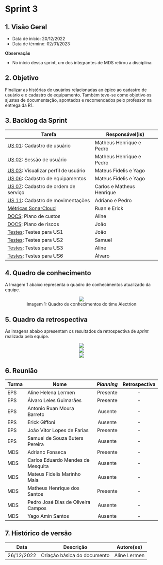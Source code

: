 # Sprint 3

## 1. Visão Geral

* Data de início: 20/12/2022
* Data de término: 02/01/2023

**Observação**  

* No início dessa sprint, um dos integrantes de MDS retirou a disciplina.

## 2. Objetivo 

Finalizar as histórias de usuários relacionadas ao épico ao cadastro de usuário e o cadastro de equipamento. Também teve-se como objetivo os ajustes de documentação, apontados e recomendados pelo professor na entrega da R1.

## 3. Backlog da Sprint

|Tarefa|Responsável(is)|
|------|-----------|
| [US 01](https://github.com/fga-eps-mds/2022-2-alectrion-doc/issues/7): Cadastro de usuário | Matheus Henrique e Pedro |
| [US 02](https://github.com/fga-eps-mds/2022-2-alectrion-doc/issues/8): Sessão de usuário | Matheus Henrique e Pedro |
| [US 03](https://github.com/fga-eps-mds/2022-2-alectrion-doc/issues/9): Visualizar perfil de usuário | Mateus Fidelis e Yago |
| [US 06](https://github.com/fga-eps-mds/2022-2-Alectrion-DOC/issues/13): Cadastro de equipamentos | Mateus Fidelis e Yago |
| [US 07](https://github.com/fga-eps-mds/2022-2-Alectrion-DOC/issues/16): Cadastro de ordem de serviço | Carlos e Matheus Henrique |
| [US 11](https://github.com/fga-eps-mds/2022-2-Alectrion-DOC/issues/11): Cadastro de movimentações | Adriano e Pedro |
| [Métricas SonarCloud](https://github.com/fga-eps-mds/2022-2-Alectrion-DOC/issues/63) | Ruan e Erick|
| [DOCS](https://github.com/fga-eps-mds/2022-2-Alectrion-DOC/issues/66): Plano de custos | Aline |
| [DOCS](https://github.com/fga-eps-mds/2022-2-Alectrion-DOC/issues/67): Plano de riscos | João |
| [Testes](https://github.com/fga-eps-mds/2022-2-Alectrion-DOC/issues/67): Testes para US1 | João |
| [Testes](https://github.com/fga-eps-mds/2022-2-Alectrion-DOC/issues/67): Testes para US2 | Samuel |
| [Testes](https://github.com/fga-eps-mds/2022-2-Alectrion-DOC/issues/67): Testes para US3 | Aline |
| [Testes](https://github.com/fga-eps-mds/2022-2-Alectrion-DOC/issues/67): Testes para US6 | Álvaro |

## 4. Quadro de conhecimento

A Imagem 1 abaixo representa o quadro de conhecimentos atualizado da equipe.

<div align="center">
   <img width="auto" height="auto" src="assets/quadro_de_conhecimento/3_quadro_de_conhecimento.jpg"/>
</div>

<figcaption align='center'>
   Imagem 1: Quadro de conhecimentos do time Alectrion
   <br>
</figcaption>

## 5. Quadro da retrospectiva

As imagens abaixo apresentam os resultados da retrospectiva de _sprint_ realizada pela equipe.

<div align="center">
   <img width="auto" height="auto" src="assets/quadro_retrospectiva/3_quadro_bom.jpg"/>
</div>
<div align="center">
   <img width="auto" height="auto" src="assets/quadro_retrospectiva/3_quadro_ruim.jpg"/>
</div>
<div align="center">
   <img width="auto" height="auto" src="assets/quadro_retrospectiva/3_quadro_melhorar.jpg"/>
</div>

## 6. Reunião

|Turma|Nome|_Planning_|Retrospectiva|
|-----|----|:--------:|:--------:|
| EPS | Aline Helena Lermen | Presente |- |
| EPS | Álvaro Leles Guimarães | Presente | - | 
| EPS | Antonio Ruan Moura Barreto | Ausente | - |
| EPS | Erick Giffoni | Ausente | - | 
| EPS | João Vitor Lopes de Farias | Presente | - |
| EPS | Samuel de Souza Buters Pereira | Ausente | - |
| MDS | Adriano Fonseca | Presente | - | 
| MDS | Carlos Eduardo Mendes de Mesquita | Ausente | - | 
| MDS | Mateus Fidelis Marinho Maia | Ausente | - |
| MDS | Matheus Henrique dos Santos | Presente | - |
| MDS | Pedro José Dias de Oliveira Campos | Ausente | - | 
| MDS | Yago Amin Santos | Ausente | - |

## 7. Histórico de versão

|**Data**|**Descrição**|**Autore(es)**|
|--------|-------------|--------------|
|26/12/2022| Criação básica do documento | Aline Lermen |